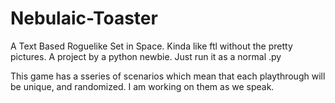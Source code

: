 Nebulaic-Toaster
================

A Text Based Roguelike Set in Space. Kinda like ftl without the pretty pictures. A project by a python newbie.
Just run it as a normal .py

This game has a sseries of scenarios which mean that each playthrough will be unique, and randomized. I am working on them as we speak.

